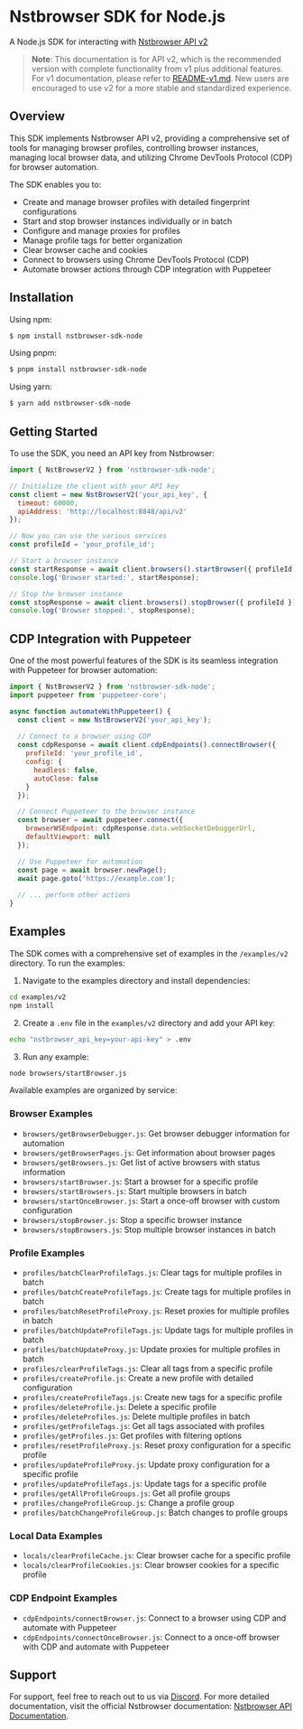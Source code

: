 # Nstbrowser SDK for Node.js

A Node.js SDK for interacting with [Nstbrowser API v2](https://apidocs.nstbrowser.io/)

> **Note**: This documentation is for API v2, which is the recommended version with complete functionality from v1 plus additional features. For v1 documentation, please refer to [README-v1.md](./README-v1.md). New users are encouraged to use v2 for a more stable and standardized experience.

## Overview

This SDK implements Nstbrowser API v2, providing a comprehensive set of tools for managing browser profiles, controlling browser instances, managing local browser data, and utilizing Chrome DevTools Protocol (CDP) for browser automation.

The SDK enables you to:
- Create and manage browser profiles with detailed fingerprint configurations
- Start and stop browser instances individually or in batch
- Configure and manage proxies for profiles
- Manage profile tags for better organization
- Clear browser cache and cookies
- Connect to browsers using Chrome DevTools Protocol (CDP)
- Automate browser actions through CDP integration with Puppeteer

## Installation

Using npm:

```bash
$ npm install nstbrowser-sdk-node
```

Using pnpm:

```bash
$ pnpm install nstbrowser-sdk-node
```

Using yarn:

```bash
$ yarn add nstbrowser-sdk-node
```

## Getting Started

To use the SDK, you need an API key from Nstbrowser:

```javascript
import { NstBrowserV2 } from 'nstbrowser-sdk-node';

// Initialize the client with your API key
const client = new NstBrowserV2('your_api_key', {
  timeout: 60000,
  apiAddress: 'http://localhost:8848/api/v2'
});

// Now you can use the various services
const profileId = 'your_profile_id';

// Start a browser instance
const startResponse = await client.browsers().startBrowser({ profileId });
console.log('Browser started:', startResponse);

// Stop the browser instance
const stopResponse = await client.browsers().stopBrowser({ profileId });
console.log('Browser stopped:', stopResponse);
```

## CDP Integration with Puppeteer

One of the most powerful features of the SDK is its seamless integration with Puppeteer for browser automation:

```javascript
import { NstBrowserV2 } from 'nstbrowser-sdk-node';
import puppeteer from 'puppeteer-core';

async function automateWithPuppeteer() {
  const client = new NstBrowserV2('your_api_key');
  
  // Connect to a browser using CDP
  const cdpResponse = await client.cdpEndpoints().connectBrowser({
    profileId: 'your_profile_id',
    config: {
      headless: false,
      autoClose: false
    }
  });

  // Connect Puppeteer to the browser instance
  const browser = await puppeteer.connect({
    browserWSEndpoint: cdpResponse.data.webSocketDebuggerUrl,
    defaultViewport: null
  });

  // Use Puppeteer for automation
  const page = await browser.newPage();
  await page.goto('https://example.com');
  
  // ... perform other actions
}
```

## Examples

The SDK comes with a comprehensive set of examples in the `/examples/v2` directory. To run the examples:

1. Navigate to the examples directory and install dependencies:
```bash
cd examples/v2
npm install
```

2. Create a `.env` file in the `examples/v2` directory and add your API key:
```bash
echo "nstbrowser_api_key=your-api-key" > .env
```

3. Run any example:
```bash
node browsers/startBrowser.js
```

Available examples are organized by service:

### Browser Examples
- `browsers/getBrowserDebugger.js`: Get browser debugger information for automation
- `browsers/getBrowserPages.js`: Get information about browser pages
- `browsers/getBrowsers.js`: Get list of active browsers with status information
- `browsers/startBrowser.js`: Start a browser for a specific profile
- `browsers/startBrowsers.js`: Start multiple browsers in batch
- `browsers/startOnceBrowser.js`: Start a once-off browser with custom configuration
- `browsers/stopBrowser.js`: Stop a specific browser instance
- `browsers/stopBrowsers.js`: Stop multiple browser instances in batch

### Profile Examples
- `profiles/batchClearProfileTags.js`: Clear tags for multiple profiles in batch
- `profiles/batchCreateProfileTags.js`: Create tags for multiple profiles in batch
- `profiles/batchResetProfileProxy.js`: Reset proxies for multiple profiles in batch
- `profiles/batchUpdateProfileTags.js`: Update tags for multiple profiles in batch
- `profiles/batchUpdateProxy.js`: Update proxies for multiple profiles in batch
- `profiles/clearProfileTags.js`: Clear all tags from a specific profile
- `profiles/createProfile.js`: Create a new profile with detailed configuration
- `profiles/createProfileTags.js`: Create new tags for a specific profile
- `profiles/deleteProfile.js`: Delete a specific profile
- `profiles/deleteProfiles.js`: Delete multiple profiles in batch
- `profiles/getProfileTags.js`: Get all tags associated with profiles
- `profiles/getProfiles.js`: Get profiles with filtering options
- `profiles/resetProfileProxy.js`: Reset proxy configuration for a specific profile
- `profiles/updateProfileProxy.js`: Update proxy configuration for a specific profile
- `profiles/updateProfileTags.js`: Update tags for a specific profile
- `profiles/getAllProfileGroups.js`: Get all profile groups
- `profiles/changeProfileGroup.js`: Change a profile group
- `profiles/batchChangeProfileGroup.js`: Batch changes to profile groups

### Local Data Examples
- `locals/clearProfileCache.js`: Clear browser cache for a specific profile
- `locals/clearProfileCookies.js`: Clear browser cookies for a specific profile

### CDP Endpoint Examples
- `cdpEndpoints/connectBrowser.js`: Connect to a browser using CDP and automate with Puppeteer
- `cdpEndpoints/connectOnceBrowser.js`: Connect to a once-off browser with CDP and automate with Puppeteer

## Support

For support, feel free to reach out to us via [Discord](https://api.nstbrowser.io/api/v1/links/discord). For more detailed documentation, visit the official Nstbrowser documentation: [Nstbrowser API Documentation](https://apidocs.nstbrowser.io).
